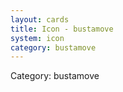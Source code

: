 ```yaml
---
layout: cards
title: Icon - bustamove
system: icon
category: bustamove
---
```

<div class="alert alert-secondary mb-4"><span class="i18n innerHTML-category">Category: </span><span class="i18n innerHTML-cat-bustamove">bustamove</span></div>
